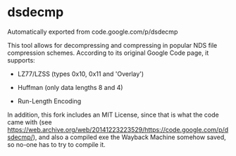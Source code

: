 # dsdecmp
Automatically exported from code.google.com/p/dsdecmp


This tool allows for decompressing and compressing in popular NDS file compression schemes. According to its original Google Code page, it supports:

- LZ77/LZSS (types 0x10, 0x11 and 'Overlay')

- Huffman (only data lengths 8 and 4)

- Run-Length Encoding


In addition, this fork includes an MIT License, since that is what the code came with (see https://web.archive.org/web/20141223223529/https://code.google.com/p/dsdecmp/),
and also a compiled exe the Wayback Machine somehow saved, so no-one has to try to compile it.
